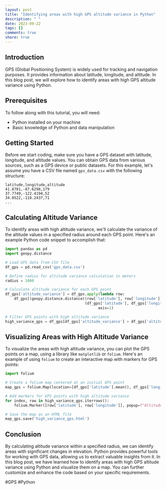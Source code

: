 ```yaml
---
layout: post
title: "Identifying areas with high GPS altitude variance in Python"
description: " "
date: 2023-09-22
tags: []
comments: true
share: true
---
```


## Introduction
GPS (Global Positioning System) is widely used for tracking and navigation purposes. It provides information about latitude, longitude, and altitude. In this blog post, we will explore how to identify areas with high GPS altitude variance using Python.

## Prerequisites
To follow along with this tutorial, you will need:
- Python installed on your machine
- Basic knowledge of Python and data manipulation

## Getting Started
Before we start coding, make sure you have a GPS dataset with latitude, longitude, and altitude values. You can obtain GPS data from various sources, such as a GPS device or public datasets. For this example, let's assume you have a CSV file named `gps_data.csv` with the following structure:

```
latitude,longitude,altitude
41.8781,-87.6298,179
37.7749,-122.4194,52
34.0522,-118.2437,71
...
```

## Calculating Altitude Variance
To identify areas with high altitude variance, we'll calculate the variance of the altitude values in a specified radius around each GPS point. Here's an example Python code snippet to accomplish that:

```python
import pandas as pd
import geopy.distance

# Load GPS data from CSV file
df_gps = pd.read_csv('gps_data.csv')

# Define radius for altitude variance calculation in meters
radius = 1000

# Calculate altitude variance for each GPS point
df_gps['altitude_variance'] = df_gps.apply(lambda row:
    df_gps[(geopy.distance.distance((row['latitude'], row['longitude']),
                                    (df_gps['latitude'], df_gps['longitude'])).m <= radius)]['altitude'].var(),
                                          axis=1)

# Filter GPS points with high altitude variance
high_variance_gps = df_gps[df_gps['altitude_variance'] > df_gps['altitude_variance'].mean()]
```

## Visualizing Areas with High Altitude Variance
To visualize the areas with high altitude variance, you can plot the GPS points on a map, using a library like `matplotlib` or `folium`. Here's an example of using `folium` to create an interactive map with markers for GPS points:

```python
import folium

# Create a folium map centered at an initial GPS point
map_gps = folium.Map(location=[df_gps['latitude'].mean(), df_gps['longitude'].mean()], zoom_start=10)

# Add markers for GPS points with high altitude variance
for index, row in high_variance_gps.iterrows():
    folium.Marker([row['latitude'], row['longitude']], popup=f"Altitude Variance: {row['altitude_variance']}").add_to(map_gps)

# Save the map as an HTML file
map_gps.save('high_variance_gps.html')
```

## Conclusion
By calculating altitude variance within a specified radius, we can identify areas with significant changes in elevation. Python provides powerful tools for working with GPS data, allowing us to extract valuable insights from it. In this blog post, we have learned how to identify areas with high GPS altitude variance using Python and visualize them on a map. You can further customize and enhance the code based on your specific requirements.

#GPS #Python